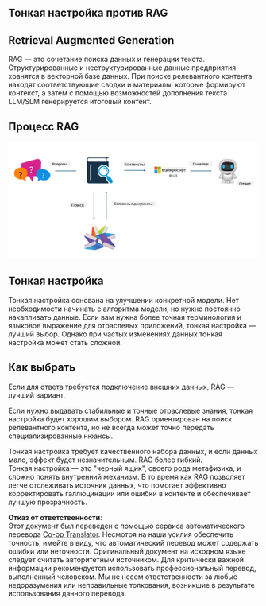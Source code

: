 <!--
CO_OP_TRANSLATOR_METADATA:
{
  "original_hash": "e4e010400c2918557b36bb932a14004c",
  "translation_date": "2025-05-07T13:32:51+00:00",
  "source_file": "md/03.FineTuning/FineTuning_vs_RAG.md",
  "language_code": "ru"
}
-->
## Тонкая настройка против RAG

## Retrieval Augmented Generation

RAG — это сочетание поиска данных и генерации текста. Структурированные и неструктурированные данные предприятия хранятся в векторной базе данных. При поиске релевантного контента находят соответствующие сводки и материалы, которые формируют контекст, а затем с помощью возможностей дополнения текста LLM/SLM генерируется итоговый контент.

## Процесс RAG
![FinetuningvsRAG](../../../../translated_images/rag.2014adc59e6f6007bafac13e800a6cbc3e297fbb9903efe20a93129bd13987e9.ru.png)

## Тонкая настройка
Тонкая настройка основана на улучшении конкретной модели. Нет необходимости начинать с алгоритма модели, но нужно постоянно накапливать данные. Если вам нужна более точная терминология и языковое выражение для отраслевых приложений, тонкая настройка — лучший выбор. Однако при частых изменениях данных тонкая настройка может стать сложной.

## Как выбрать
Если для ответа требуется подключение внешних данных, RAG — лучший вариант.

Если нужно выдавать стабильные и точные отраслевые знания, тонкая настройка будет хорошим выбором. RAG ориентирован на поиск релевантного контента, но не всегда может точно передать специализированные нюансы.

Тонкая настройка требует качественного набора данных, и если данных мало, эффект будет незначительным. RAG более гибкий.  
Тонкая настройка — это "черный ящик", своего рода метафизика, и сложно понять внутренний механизм. В то время как RAG позволяет легче отслеживать источник данных, что помогает эффективно корректировать галлюцинации или ошибки в контенте и обеспечивает лучшую прозрачность.

**Отказ от ответственности**:  
Этот документ был переведен с помощью сервиса автоматического перевода [Co-op Translator](https://github.com/Azure/co-op-translator). Несмотря на наши усилия обеспечить точность, имейте в виду, что автоматический перевод может содержать ошибки или неточности. Оригинальный документ на исходном языке следует считать авторитетным источником. Для критически важной информации рекомендуется использовать профессиональный перевод, выполненный человеком. Мы не несем ответственности за любые недоразумения или неправильные толкования, возникшие в результате использования данного перевода.